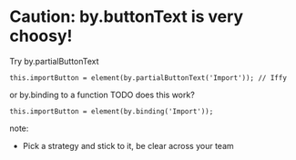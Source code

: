 # Caution: by.buttonText is very choosy!

Try by.partialButtonText
```
this.importButton = element(by.partialButtonText('Import')); // Iffy
```
or by.binding to a function TODO does this work?
```
this.importButton = element(by.binding('Import'));
```

note:
- Pick a strategy and stick to it, be clear across your team
